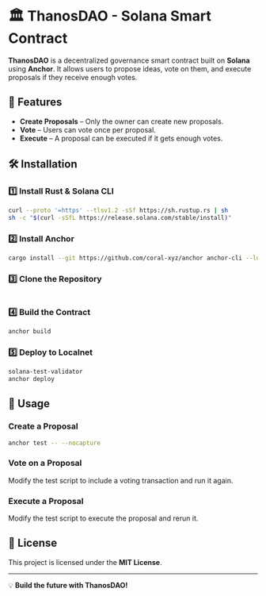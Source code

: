 # 🏛 ThanosDAO - Solana Smart Contract

**ThanosDAO** is a decentralized governance smart contract built on **Solana** using **Anchor**. It allows users to propose ideas, vote on them, and execute proposals if they receive enough votes.

## 🚀 Features
- **Create Proposals** – Only the owner can create new proposals.
- **Vote** – Users can vote once per proposal.
- **Execute** – A proposal can be executed if it gets enough votes.

## 🛠 Installation
 
### 1️⃣ Install Rust & Solana CLI   
```sh 
curl --proto '=https' --tlsv1.2 -sSf https://sh.rustup.rs | sh
sh -c "$(curl -sSfL https://release.solana.com/stable/install)"    
```
 
### 2️⃣ Install Anchor     
```sh 
cargo install --git https://github.com/coral-xyz/anchor anchor-cli --locked
```

### 3️⃣ Clone the Repository
```sh 

```

### 4️⃣ Build the Contract
```sh
anchor build
```

### 5️⃣ Deploy to Localnet
```sh
solana-test-validator
anchor deploy
```

## 📜 Usage

### Create a Proposal
```sh
anchor test -- --nocapture
```

### Vote on a Proposal
Modify the test script to include a voting transaction and run it again.

### Execute a Proposal
Modify the test script to execute the proposal and rerun it.

## 📜 License
This project is licensed under the **MIT License**.

---
💡 **Build the future with ThanosDAO!**
